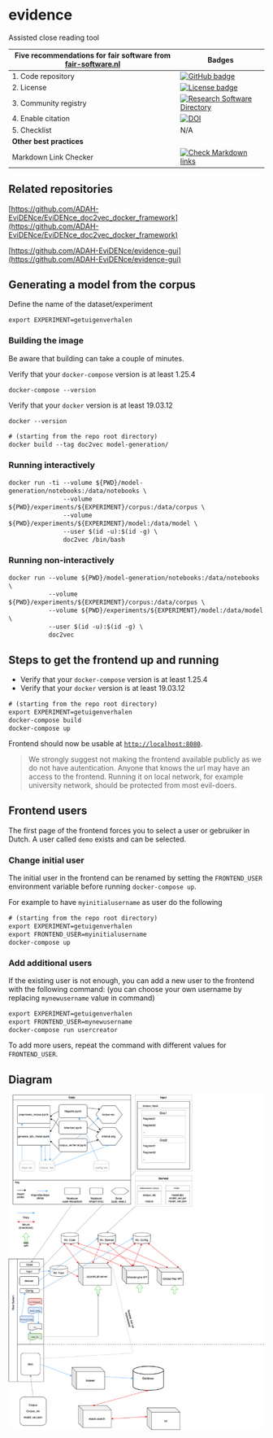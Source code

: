 # evidence

Assisted close reading tool

| Five recommendations for fair software from [fair-software.nl](https://fair-software.nl) | Badges |
| --- | --- |
| 1. Code repository | [![GitHub badge](https://img.shields.io/badge/github-repo-000.svg?logo=github&labelColor=gray&color=blue)](https://github.com/ADAH-EviDENce/evidence/) |
| 2. License | [![License badge](https://img.shields.io/github/license/ADAH-EviDENce/evidence)](https://github.com/ADAH-EviDENce/evidence/) |
| 3. Community registry | [![Research Software Directory](https://img.shields.io/badge/rsd-evidence-00a3e3.svg)](https://www.research-software.nl/software/evidence) |
| 4. Enable citation | [![DOI](https://zenodo.org/badge/DOI/10.0000/FIXME.svg)](https://doi.org/10.0000/FIXME) |
| 5. Checklist | N/A |
| **Other best practices** | |
| Markdown Link Checker| [![Check Markdown links](https://github.com/ADAH-EviDENce/evidence/workflows/Check%20Markdown%20links/badge.svg)](https://github.com/ADAH-EviDENce/evidence/actions?query=workflow%3A%22Check+Markdown+links%22) |

## Related repositories

[https://github.com/ADAH-EviDENce/EviDENce_doc2vec_docker_framework](https://github.com/ADAH-EviDENce/EviDENce_doc2vec_docker_framework)

[https://github.com/ADAH-EviDENce/evidence-gui](https://github.com/ADAH-EviDENce/evidence-gui)

## Generating a model from the corpus

Define the name of the dataset/experiment
```shell
export EXPERIMENT=getuigenverhalen
```

### Building the image

Be aware that building can take a couple of minutes.

Verify that your ``docker-compose`` version is at least 1.25.4

```
docker-compose --version
```

Verify that your ``docker`` version is at least 19.03.12

```
docker --version
```

```shell
# (starting from the repo root directory)
docker build --tag doc2vec model-generation/
```

### Running interactively

```shell
docker run -ti --volume ${PWD}/model-generation/notebooks:/data/notebooks \
               --volume ${PWD}/experiments/${EXPERIMENT}/corpus:/data/corpus \
               --volume ${PWD}/experiments/${EXPERIMENT}/model:/data/model \
               --user $(id -u):$(id -g) \
               doc2vec /bin/bash
```

### Running non-interactively

```shell
docker run --volume ${PWD}/model-generation/notebooks:/data/notebooks \
           --volume ${PWD}/experiments/${EXPERIMENT}/corpus:/data/corpus \
           --volume ${PWD}/experiments/${EXPERIMENT}/model:/data/model \
           --user $(id -u):$(id -g) \
           doc2vec
```

## Steps to get the frontend up and running

- Verify that your ``docker-compose`` version is at least 1.25.4
- Verify that your ``docker`` version is at least 19.03.12

```shell
# (starting from the repo root directory)
export EXPERIMENT=getuigenverhalen
docker-compose build
docker-compose up
```

Frontend should now be usable at [``http://localhost:8080``](http://localhost:8080).

> We strongly suggest not making the frontend available publicly as we do not have autentication. Anyone that knows the url may have an access to the frontend.
Running it on local network, for example university network, should be protected from most evil-doers.

## Frontend users

The first page of the frontend forces you to select a user or gebruiker in Dutch.
A user called `demo` exists and can be selected.

### Change initial user

The initial user in the frontend can be renamed by setting the `FRONTEND_USER` environment variable before running `docker-compose up`.

For example to have `myinitialusername` as user do the following

```shell
# (starting from the repo root directory)
export EXPERIMENT=getuigenverhalen
export FRONTEND_USER=myinitialusername
docker-compose up
```

### Add additional users

If the existing user is not enough, you can add a new user to the frontend with the following command:
(you can choose your own username by replacing `mynewusername` value in command)

```shell
export EXPERIMENT=getuigenverhalen
export FRONTEND_USER=mynewusername
docker-compose run usercreator
```

To add more users, repeat the command with different values for `FRONTEND_USER`.


## Diagram

![EviDENce_framework_intial-2.png](documentation/EviDENce_framework_intial-2.png)
